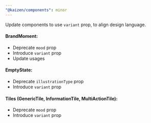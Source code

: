```yaml
---
"@kaizen/components": minor
---
```


Update components to use `variant` prop, to align design language.

#### BrandMoment:
- Deprecate `mood` prop
- Introduce `variant` prop
- Update usages

#### EmptyState:
- Deprecate `illustrationType` prop
- Introduce `variant` prop

#### Tiles (GenericTile, InformationTile, MultiActionTile):
- Deprecate `mood` prop
- Introduce `variant` prop
